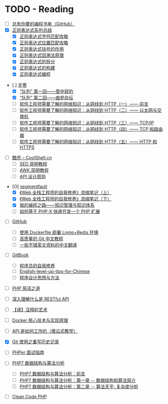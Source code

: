 # TODO - Reading 

- [ ] [总有你要的编程书单（GitHub）](http://blog.didiaoyuan.com/2017/04/18/%E6%80%BB%E6%9C%89%E4%BD%A0%E8%A6%81%E7%9A%84%E7%BC%96%E7%A8%8B%E4%B9%A6%E5%8D%95%EF%BC%88GitHub-%EF%BC%89/)
- [X] [正则表达式系列总结](https://zhuanlan.zhihu.com/p/27653434)
    - [X] [正则表达式字符匹配攻略](https://zhuanlan.zhihu.com/p/27338649)
    - [X] [正则表达式位置匹配攻略](https://zhuanlan.zhihu.com/p/27309508)
    - [X] [正则表达式括号的作用](https://zhuanlan.zhihu.com/p/27355118)
    - [X] [正则表达式回溯法原理](https://zhuanlan.zhihu.com/p/27417442)
    - [X] [正则表达式的拆分](https://zhuanlan.zhihu.com/p/27526085)
    - [X] [正则表达式的构建](https://zhuanlan.zhihu.com/p/27552390)
    - [X] [正则表达式编程](https://zhuanlan.zhihu.com/p/27571489)
- [.] [岁寒](https://lvwenhan.com/)
    - [X] [“队列” 第一回——管中窥豹](https://lvwenhan.com/laravel-advanced/479.html)
    - [X] [“队列” 第二回——曲苑杂坛](https://lvwenhan.com/laravel-advanced/480.html)
    - [ ] [软件工程师需要了解的网络知识：从铜线到 HTTP（一）—— 前言](https://lvwenhan.com/%E6%93%8D%E4%BD%9C%E7%B3%BB%E7%BB%9F/485.html)
    - [ ] [软件工程师需要了解的网络知识：从铜线到 HTTP（二）—— 以太网与交换机](https://lvwenhan.com/%E6%93%8D%E4%BD%9C%E7%B3%BB%E7%BB%9F/486.html)
    - [ ] [软件工程师需要了解的网络知识：从铜线到 HTTP（三）—— TCP/IP](https://lvwenhan.com/%E6%93%8D%E4%BD%9C%E7%B3%BB%E7%BB%9F/487.html)
    - [ ] [软件工程师需要了解的网络知识：从铜线到 HTTP（四）—— TCP 和路由器](https://lvwenhan.com/%E6%93%8D%E4%BD%9C%E7%B3%BB%E7%BB%9F/488.html)
    - [ ] [软件工程师需要了解的网络知识：从铜线到 HTTP（五）—— HTTP 和 HTTPS](https://lvwenhan.com/%E6%93%8D%E4%BD%9C%E7%B3%BB%E7%BB%9F/489.html)
- [ ] [酷壳 – CoolShell.cn](http://coolshell.cn/)
    - [ ] [SED 简明教程](http://coolshell.cn/articles/9104.html)
    - [ ] [AWK 简明教程](http://coolshell.cn/articles/9070.html)
    - [ ] [API 设计原则](http://coolshell.cn/articles/18024.html)
- [O] [segmentfault](https://segmentfault.com)
    - [X] [《Web 全栈工程师的自我修养》浓缩笔记（上） ](https://segmentfault.com/a/1190000008921805)
    - [X] [《Web 全栈工程师的自我修养》浓缩笔记（下） ](https://segmentfault.com/a/1190000010128001)
    - [X] [我的编程之路——知识管理与知识体系](https://segmentfault.com/a/1190000004612590)
    - [ ] [如何基于 PHP-X 快速开发一个 PHP 扩展](https://segmentfault.com/a/1190000011111074)
- [ ] [GitHub](https://github.com)
    - [ ] [使用 Dockerfile 部署 Lnmp+Redis 环境](https://github.com/voocel/docker-lnmp)
    - [ ] [高质量的 Git 中文教程](https://github.com/geeeeeeeeek/git-recipes/wiki)
    - [ ] [一些不错英文资料的中文翻译](https://github.com/oldratlee/translations)
- [ ] [GitBook](https://www.gitbook.com)
    - [ ] [程序员的自我修养](https://leohxj.gitbooks.io/a-programmer-prepares/)
    - [ ] [English-level-up-tips-for-Chinese](https://byoungd.gitbooks.io/english-level-up-tips-for-chinese/content/)
    - [ ] [程序设计思想与方法](https://wizardforcel.gitbooks.io/sjtu-cs902-courseware/content/)
- [ ] [PHP 简洁之道](http://www.hellonine.top/index.php/archives/70/)
- [ ] [深入理解什么是 RESTful API](http://www.ruanyifeng.com/blog/2014/05/restful_api.html)
- [ ] [【译】注释的艺术](https://elevenbeans.github.io/2017/11/24/art-of-comments/)
- [ ] [Docker 核心技术与实现原理](https://draveness.me/docker)
- [ ] [API 是如何工作的（傻瓜式教学）](https://zhuanlan.zhihu.com/p/31294362)
- [X] [Git 使用之重写历史记录](https://blog.ymfe.org/Git%20%E4%BD%BF%E7%94%A8%E4%B9%8B%E9%87%8D%E5%86%99%E5%8E%86%E5%8F%B2%E8%AE%B0%E5%BD%95/)
- [ ] [PHPer 面试指南](https://todayqq.gitbooks.io/phper/content/)
- [ ] [PHP7 数据结构与算法分析](http://www.ituring.com.cn/space/274337)
    - [ ] [PHP7 数据结构与算法分析：前言](http://www.ituring.com.cn/article/498160)
    - [ ] [PHP7 数据结构与算法分析：第一章 -- 数据结构和算法简介](http://www.ituring.com.cn/article/498164)
    - [ ] [PHP7 数据结构与算法分析：第二章 -- 算法天平: 复杂度分析](http://www.ituring.com.cn/article/498336)
- [ ] [Clean Code PHP](https://github.com/php-cpm/clean-code-php)

